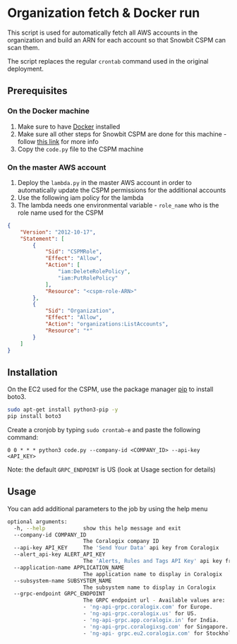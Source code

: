 # Organization fetch & Docker run
This script is used for automatically fetch all AWS accounts in the organization and build an ARN for each account so that Snowbit CSPM can scan them.

The script replaces the regular `crontab` command used in the original deployment.  
## Prerequisites
### On the Docker machine 
1. Make sure to have [Docker](https://docs.docker.com/engine/install/ubuntu/) installed
2. Make sure all other steps for Snowbit CSPM are done for this machine - follow [this link](https://coralogix.com/docs/cloud-security-posture-cspm/) for more info
3. Copy the `code.py` file to the CSPM machine

### On the master AWS account
1. Deploy the `lambda.py` in the master AWS account in order to automatically update the CSPM permissions for the additional accounts
2. Use the following iam policy for the lambda
3. The lambda needs one environmental variable - `role_name` who is the role name used for the CSPM
```json
{
    "Version": "2012-10-17",
    "Statement": [
        {
            "Sid": "CSPMRole",
            "Effect": "Allow",
            "Action": [
                "iam:DeleteRolePolicy",
                "iam:PutRolePolicy"
            ],
            "Resource": "<cspm-role-ARN>"
        },
        {
            "Sid": "Organization",
            "Effect": "Allow",
            "Action": "organizations:ListAccounts",
            "Resource": "*"
        }
    ]
}
```
## Installation

On the EC2 used for the CSPM, use the package manager [pip](https://pip.pypa.io/en/stable/) to install boto3.

```bash
sudo apt-get install python3-pip -y
pip install boto3
```


Create a cronjob by typing `sudo crontab-e` and paste the following command:
```crontab
0 0 * * * python3 code.py --company-id <COMPANY_ID> --api-key <API_KEY>
```
Note: the default `GRPC_ENDPOINT` is US (look at Usage section for details)
## Usage
You can add additional parameters to the job by using the help menu
```bash
optional arguments:
  -h, --help            show this help message and exit
  --company-id COMPANY_ID
                        The Coralogix company ID
  --api-key API_KEY     The 'Send Your Data' api key from Coralogix
  --alert_api-key ALERT_API_KEY
                        The 'Alerts, Rules and Tags API Key' api key from Coralogix
  --application-name APPLICATION_NAME
                        The application name to display in Coralogix
  --subsystem-name SUBSYSTEM_NAME
                        The subsystem name to display in Coralogix
  --grpc-endpoint GRPC_ENDPOINT
                        The GRPC endpoint url - Available values are: 
                        - 'ng-api-grpc.coralogix.com' for Europe.
                        - 'ng-api-grpc.coralogix.us' for US. 
                        - 'ng-api-grpc.app.coralogix.in' for India. 
                        - 'ng-api-grpc.coralogixsg.com' for Singapore. 
                        - 'ng-api- grpc.eu2.coralogix.com' for Stockholm.

```
